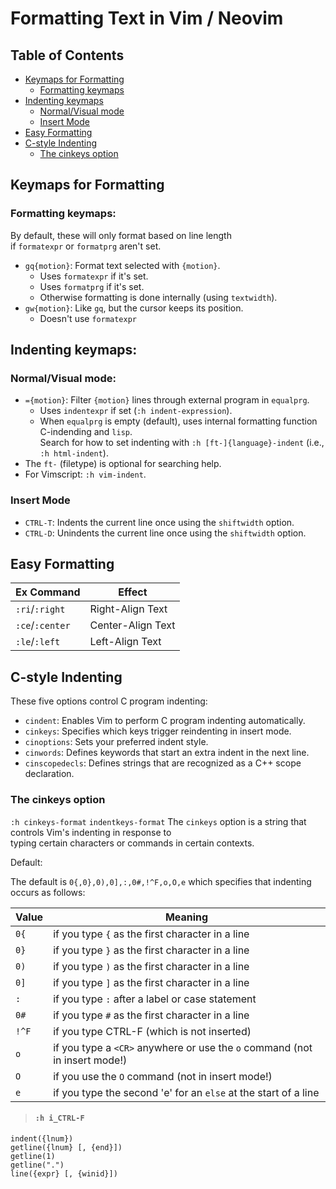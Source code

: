 

# Formatting Text in Vim / Neovim  


## Table of Contents
* [Keymaps for Formatting](#keymaps-for-formatting) 
    * [Formatting keymaps](#formatting-keymaps) 
* [Indenting keymaps](#indenting-keymaps) 
    * [Normal/Visual mode](#normalvisual-mode) 
    * [Insert Mode](#insert-mode) 
* [Easy Formatting](#easy-formatting) 
* [C-style Indenting](#cstyle-indenting) 
    * [The cinkeys option](#the-cinkeys-option) 


## Keymaps for Formatting  
### Formatting keymaps:  
By default, these will only format based on line length  
if `formatexpr` or `formatprg` aren't set.  

* `gq{motion}`: Format text selected with `{motion}`.  
    * Uses `formatexpr` if it's set.  
    * Uses `formatprg` if it's set.  
    * Otherwise formatting is done internally (using `textwidth`).  
* `gw{motion}`: Like `gq`, but the cursor keeps its position. 
    * Doesn't use `formatexpr`

## Indenting keymaps:  
### Normal/Visual mode:  
* `={motion}`: Filter `{motion}` lines through external program in `equalprg`.  
    * Uses `indentexpr` if set (`:h indent-expression`).  
    * When `equalprg` is empty (default), uses internal formatting 
      function C-indending and `lisp`.  
Search for how to set indenting with `:h [ft-]{language}-indent` (i.e., `:h html-indent`).  
* The `ft-` (filetype) is optional for searching help.  
* For Vimscript: `:h vim-indent`.  

### Insert Mode  
* `CTRL-T`: Indents the current line once using the `shiftwidth` option.  
* `CTRL-D`: Unindents the current line once using the `shiftwidth` option.  



## Easy Formatting  
| Ex Command        | Effect            |
|-------------------|-------------------|
| `:ri`/`:right`    | Right-Align Text  |
| `:ce`/`:center`   | Center-Align Text |
| `:le`/`:left`     | Left-Align Text   |







## C-style Indenting  

These five options control C program indenting:  
* `cindent`: Enables Vim to perform C program indenting automatically.  
* `cinkeys`: Specifies which keys trigger reindenting in insert mode.  
* `cinoptions`: Sets your preferred indent style.  
* `cinwords`: Defines keywords that start an extra indent in the next line.  
* `cinscopedecls`: Defines strings that are recognized as a C++ scope declaration.  

### The cinkeys option  
`:h cinkeys-format` `indentkeys-format`
The `cinkeys` option is a string that controls Vim's indenting in response to  
typing certain characters or commands in certain contexts.  

Default:  

The default is `0{,0},0),0],:,0#,!^F,o,O,e` which specifies that indenting  
occurs as follows:  

| Value  | Meaning |
|--------|---------|
| `0{`  | if you type `{` as the first character in a line      |
| `0}`  | if you type `}` as the first character in a line      |
| `0)`  | if you type `)` as the first character in a line      |
| `0]`  | if you type `]` as the first character in a line      |
| `:`   | if you type `:` after a label or case statement       |
| `0#`  | if you type `#` as the first character in a line      |
| `!^F` | if you type CTRL-F (which is not inserted)            |
| `o`   | if you type a `<CR>` anywhere or use the `o` command (not in insert mode!)  |
| `O`   | if you use the `O` command (not in insert mode!)      |
| `e`   | if you type the second 'e' for an `else` at the start of a line  |

>#### `:h i_CTRL-F`




```vim  
indent({lnum})  
getline({lnum} [, {end}])  
getline(1)  
getline(".")  
line({expr} [, {winid}])  
```




